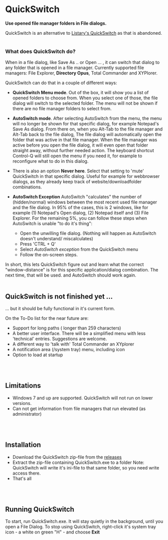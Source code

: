 # QuickSwitch
**Use opened file manager folders in File dialogs.**

QuickSwitch is an alternative to [Listary's QuickSwitch](https://www.youtube.com/watch?v=9T9-OtRVeUw) as that is abandoned.
<br />
<br />
### What does QuickSwitch do?

When in a file dialog, like Save As .. or Open ... , it can switch that dialog to any folder that is opened in a file manager.
Currently supported file managers: File Explorer, **Directory Opus**, Total Commander and XYPlorer.

QuickSwitch can do that in a couple of different ways:

- **QuickSwitch Menu mode**.
Out of the box, it will show you a list of opened folders to choose from.
When you select one of those, the file dialog will switch to the selected folder.
The menu will not be shown if there are no file manager folders to select from.
- **AutoSwitch mode**.
After selecting AutoSwitch from the menu, the menu will no longer be shown for that specific dialog, for example Notepad's Save As dialog.
From there on, when you Alt-Tab to the file manager and Alt-Tab back to the file dialog, The file dialog will automatically open the folder that was active in that file manager.
When the file manager was active before you open the file dialog, it will even open that folder straight away, without further needed action.
The keyboard shortcut Control-Q will still open the menu if you need it, for example to reconfigure what to do in this dialog.

- There is also an option **Never here**.
Select that setting to 'mute' QuickSwitch in that specific dialog.
Useful for example for webbrowser dialogs, as they already keep track of website/downloadfolder combinations.

- **AutoSwitch Exception**
AutoSwitch "calculates" the number of (hidden/normal) windows between the most recent used file manager and the file dialog. In 95% of the cases, this is 2 windows, like for example (1) Notepad's Open dialog, (2) Notepad itself and (3) File Explorer.
For the remaining 5%, you can follow these steps when AutoSwitch is unable "to do it's thing":
  - Open the unwilling file dialog.
(Nothing will happen as AutoSwitch doesn't understand/ miscalculates)
  - Press 'CTRL + Q'
  - Select *AutoSwitch exception* from the QuickSwitch menu
  - Follow the on-screen steps.

In short, this lets QuickSwitch figure out and learn what the correct "window-distance" is for this specific application/dialog combination.
The next time, that will be used. and AutoSwitch should work again.
<br />
<br />

## QuickSwitch is not finished yet ...
... but it should be fully functional in it's current form.

On the To-Do list for the near future are:
- Support for long paths ( longer than 259 characters)
- A better user interface. There will be a simplified menu with less 'technical' entries.
Suggestions are welcome.
- A different way to 'talk with' Total Commander an XYplorer
- A notification area (/system tray) menu, including icon
- Option to load at startup
<br />
<br />

## Limitations
- Windows 7 and up are supported. QuickSwitch will not run on lower versions.
- Can not get information from file managers that run elevated (as administrator) 
<br />
<br />

## Installation

- Download the QuickSwitch zip-file from the [releases](https://github.com/gepruts/QuickSwitch/releases/latest)
- Extract the zip-file containing QuickSwitch.exe to a folder
Note: QuickSwitch will write it's ini-file to that same folder, so you need write access there.
- That's all
<br />
<br />

## Running QuickSwitch

To start, run QuickSwitch.exe. It will stay quietly in the background, until you open a File Dialog.
To stop using QuickSwitch, right-click it's system tray icon - a white on green "H" - and choose **Exit**

